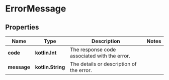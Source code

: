 
# ErrorMessage

## Properties
Name | Type | Description | Notes
------------ | ------------- | ------------- | -------------
**code** | **kotlin.Int** | The response code associated with the error. | 
**message** | **kotlin.String** | The details or description of the error. | 



